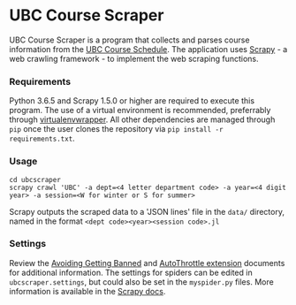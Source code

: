 # UBC Course Scraper

UBC Course Scraper is a program that collects and parses course information from the [UBC Course Schedule](https://courses.students.ubc.ca). The application uses [Scrapy](https://scrapy.org) - a web crawling framework - to implement the web scraping functions.

### Requirements

Python 3.6.5 and Scrapy 1.5.0 or higher are required to execute this program. The use of a virtual environment is recommended, preferrably through [virtualenvwrapper](https://virtualenvwrapper.readthedocs.io/en/stable/). All other dependencies are managed through `pip` once the user clones the repository via `pip install -r requirements.txt`.

### Usage

```shell
cd ubcscraper
scrapy crawl 'UBC' -a dept=<4 letter department code> -a year=<4 digit year> -a session=<W for winter or S for summer>
```

Scrapy outputs the scraped data to a 'JSON lines' file in the `data/` directory, named in the format `<dept code><year><session code>.jl`

### Settings

Review the [Avoiding Getting Banned](https://docs.scrapy.org/en/latest/topics/practices.html#avoiding-getting-banned) and [AutoThrottle extension](https://docs.scrapy.org/en/latest/topics/autothrottle.html) documents for additional information. The settings for spiders can be edited in `ubcscraper.settings`, but could also be set in the `myspider.py` files. More information is available in the [Scrapy docs](https://docs.scrapy.org/en/latest/topics/settings.html).
